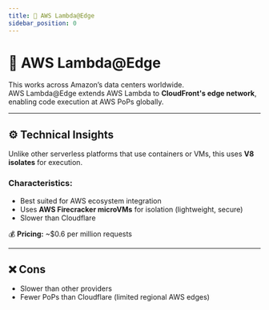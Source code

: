 ```yaml
---
title: 💪 AWS Lambda@Edge
sidebar_position: 0 
---
```


# 💪 AWS Lambda@Edge

This works across Amazon’s data centers worldwide.  
AWS Lambda@Edge extends AWS Lambda to **CloudFront's edge network**, enabling code execution at AWS PoPs globally.

---

## ⚙️ Technical Insights

Unlike other serverless platforms that use containers or VMs, this uses **V8 isolates** for execution.

### Characteristics:
- Best suited for AWS ecosystem integration  
- Uses **AWS Firecracker microVMs** for isolation (lightweight, secure)  
- Slower than Cloudflare  

💰 **Pricing:** ~$0.6 per million requests

---

## ❌ Cons
- Slower than other providers  
- Fewer PoPs than Cloudflare (limited regional AWS edges)

